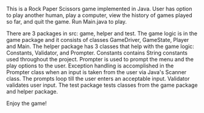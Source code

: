 This is a Rock Paper Scissors game implemented in Java. User has option to play another human, play a computer, view the history of games played so far, and quit the game. Run Main.java to play.

There are 3 packages in src: game, helper and test. The game logic is in the game package and it consists of classes GameDriver, GameState, Player and Main. The helper package has 3 classes that help with the game logic: Constants, Validator, and Prompter. Constants contains String constants used throughout the project. Prompter is used to prompt the menu and the play options to the user. Exception handling is accomplished in the Prompter class when an input is taken from the user via Java's Scanner class. The prompts loop till the user enters an acceptable input. Validator validates user input. The test package tests classes from the game package and helper package.

Enjoy the game!
